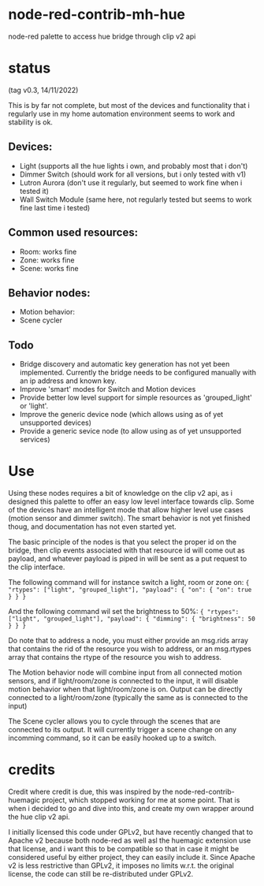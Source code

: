 # node-red-contrib-mh-hue
node-red palette to access hue bridge through clip v2 api

# status
(tag v0.3, 14/11/2022)

This is by far not complete, but most of the devices and functionality that i regularly use
in my home automation environment seems to work and stability is ok.

## Devices:
- Light (supports all the hue lights i own, and probably most that i don't)
- Dimmer Switch (should work for all versions, but i only tested with v1)
- Lutron Aurora (don't use it regularly, but seemed to work fine when i tested it)
- Wall Switch Module (same here, not regularly tested but seems to work fine last time i tested)

## Common used resources:
- Room: works fine
- Zone: works fine
- Scene: works fine

## Behavior nodes:
- Motion behavior:
- Scene cycler

## Todo
- Bridge discovery and automatic key generation has not yet been implemented. Currently the 
  bridge needs to be configured manually with an ip address and known key.
- Improve 'smart' modes for Switch and Motion devices
- Provide better low level support for simple resources as 'grouped_light' or 'light'.
- Improve the generic device node (which allows using as of yet unsupported devices)
- Provide a generic sevice node (to allow using as of yet unsupported services)

# Use
Using these nodes requires a bit of knowledge on the clip v2 api, as i designed this palette
to offer an easy low level interface towards clip. Some of the devices have an intelligent mode
that allow higher level use cases (motion sensor and dimmer switch). The smart behavior is not
yet finished thoug, and documentation has not even started yet.

The basic principle of the nodes is that you select the proper id on the bridge, then clip events
associated with that resource id will come out as payload, and whatever payload is piped in
will be sent as a put request to the clip interface.

The following command will for instance switch a light, room or zone on:
```{ "rtypes": ["light", "grouped_light"], "payload": { "on": { "on": true } } }```

And the following command wil set the brightness to 50%:
```{ "rtypes": ["light", "grouped_light"], "payload": { "dimming": { "brightness": 50 } } }```

Do note that to address a node, you must either provide an msg.rids array that contains the rid
of the resource you wish to address, or an msg.rtypes array that contains the rtype of the resource
you wish to address.

The Motion behavior node will combine input from all connected motion sensors, and if light/room/zone is connected to the input, it will disable motion behavior when that light/room/zone is on.
Output can be directly connected to a light/room/zone (typically the same as is connected to the input)

The Scene cycler allows you to cycle through the scenes that are connected to its output. It will
currently trigger a scene change on any incomming command, so it can be easily hooked up to a switch.

# credits
Credit where credit is due, this was inspired by the node-red-contrib-huemagic project, which stopped working for me at some point.
That is when i decided to go and dive into this, and create my own wrapper around the hue clip v2 api.

I initially licensed this code under GPLv2, but have recently changed that to Apache v2 because both node-red as well asl the huemagic extension
use that license, and i want this to be compatible so that in case it might be considered useful by either project, they can easily include it.
Since Apache v2 is less restrictive than GPLv2, it imposes no limits w.r.t. the original license, the code can still be re-distributed under GPLv2.
